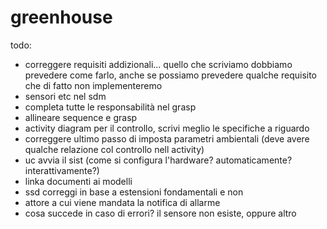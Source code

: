 # greenhouse
todo:
- correggere requisiti addizionali... quello che scriviamo dobbiamo prevedere come farlo, anche se possiamo prevedere qualche requisito che di fatto non implementeremo
- sensori etc nel sdm
- completa tutte le responsabilità nel grasp
- allineare sequence e grasp
- activity diagram per il controllo, scrivi meglio le specifiche a riguardo
- correggere ultimo passo di imposta parametri ambientali (deve avere qualche relazione col controllo nell activity)
- uc avvia il sist (come si configura l'hardware? automaticamente? interattivamente?)
- linka documenti ai modelli
- ssd correggi in base a estensioni fondamentali e non
- attore a cui viene mandata la notifica di allarme
- cosa succede in caso di errori? il sensore non esiste, oppure altro

